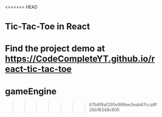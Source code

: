 <<<<<<< HEAD
# Tic-Tac-Toe in React

Find the project demo at https://CodeCompleteYT.github.io/react-tic-tac-toe
=======
# gameEngine
>>>>>>> 67b8f8af295e988ee3eab67cca9f26b18348c805
